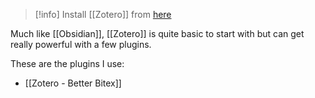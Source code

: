 > [!info] 
> Install [[Zotero]] from [here](https://www.zotero.org/)
> 

Much like [[Obsidian]], [[Zotero]] is quite basic to start with but can get really powerful with a few plugins.

These are the plugins I use:
- [[Zotero - Better Bitex]]